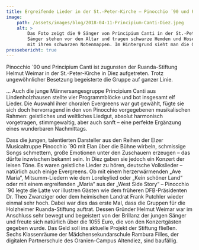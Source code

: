 ```yaml
---
title: Ergreifende Lieder in der St.-Peter-Kirche – Pinocchio ´90 und Principium Canti gaben Benefizkonzert zugunsten Ruandas
image: 
    path: /assets/images/blog/2018-04-11-Principium-Canti-Diez.jpeg
    alt: >
        Das Foto zeigt die 9 Sänger von Principium Canti in der St.-Peter-Kirche in Diez bei Ihrem Auftritt. Die
        Sänger stehen vor dem Altar und tragen schwarze Hemden und Hosen. Vor ihnen stehen jeweils schwarze Notenständer
        mit ihren schwarzen Notenmappen. Im Hintergrund sieht man die Orgel und die Kanzel der Kirche.
pressebericht: true
---
```

Pinocchio ´90 und Principium Canti ist zugunsten der Ruanda-Stiftung Helmut Weimar in der St.-Peter-Kirche in Diez aufgetreten. Trotz ungewöhnlicher Besetzung begeisterte die Gruppe auf ganzer Linie.

… Auch die junge Männersangesgruppe Principium Canti aus Lindenholzhausen stellte vier Programmblöcke und bot insgesamt elf Lieder. Die Auswahl ihrer choralen Evergreens war gut gewählt, fügte sie sich doch hervorragend in den von Pinocchio vorgegebenen musikalischen Rahmen: geistliches und weltliches Liedgut, absolut harmonisch vorgetragen, stimmgewaltig, aber auch sanft – eine perfekte Ergänzung eines wunderbaren Nachmittags.

Dass die jungen, talentierten Darsteller aus den Reihen der Elzer Musicaltruppe Pinocchio ´90 mit Elan über die Bühne wirbeln, schmissige Songs schmettern, große Emotionen unter den Zuschauern erzeugen – das dürfte inzwischen bekannt sein. In Diez gaben sie jedoch ein Konzert der leisen Töne. Es waren geistliche Lieder zu hören, deutsche Volkslieder – natürlich auch einige Evergreens. Ob mit einem herzerwärmenden „Ave Maria“, Mitsumm-Liedern wie dem Loreleylied oder „Kein schöner Land“ oder mit einem ergreifenden „Maria“ aus der „West Side Story“ – Pinocchio ´90 legte die Latte vor illustren Gästen wie dem früheren DFB-Präsidenten Dr. Theo Zwanziger oder dem heimischen Landrat Frank Putchler wieder einmal sehr hoch. Dabei war dies das erste Mal, dass die Gruppen für die Holzheimer Ruanda-Stiftung auftrat. Dessen Gründer Helmut Weimar war im Anschluss sehr bewegt und begeistert von der Brillanz der jungen Sänger und freute sich natürlich über die 1055 Euro, die von den Konzertgästen gegeben wurde. Das Geld soll ins aktuelle Projekt der Stiftung fließen. Sechs Klassenräume der Mädchensekundarschule Rambura Filles, der digitalen Partnerschule des Oranien-Campus Altendiez, sind baufällig.